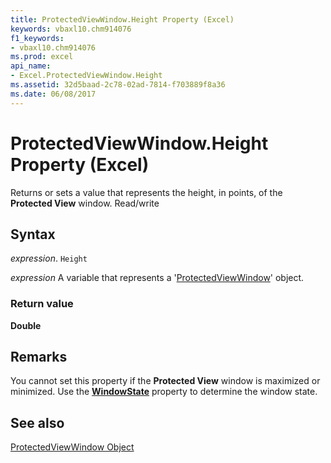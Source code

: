 ```yaml
---
title: ProtectedViewWindow.Height Property (Excel)
keywords: vbaxl10.chm914076
f1_keywords:
- vbaxl10.chm914076
ms.prod: excel
api_name:
- Excel.ProtectedViewWindow.Height
ms.assetid: 32d5baad-2c78-02ad-7814-f703889f8a36
ms.date: 06/08/2017
---
```



# ProtectedViewWindow.Height Property (Excel)

Returns or sets a value that represents the height, in points, of the  **Protected View** window. Read/write


## Syntax

 _expression_. `Height`

 _expression_ A variable that represents a '[ProtectedViewWindow](Excel.ProtectedViewWindow.md)' object.


### Return value

 **Double**


## Remarks

You cannot set this property if the  **Protected View** window is maximized or minimized. Use the **[WindowState](Excel.ProtectedViewWindow.WindowState.md)** property to determine the window state.


## See also


[ProtectedViewWindow Object](Excel.ProtectedViewWindow.md)

